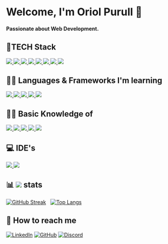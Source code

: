 <h1>Welcome, I'm Oriol Purull 👋<h4>
 
 <h4> Passionate about Web Development. </h4>

 #### <h2>🌱TECH Stack</h2>
 
   <span>
  <a target="_blank" href="https://react.dev/">
    <img src="https://skillicons.dev/icons?i=react" />
  </a>
</span>
   <span>
  <a target="_blank" href="https://laravel.com/">
    <img src="https://skillicons.dev/icons?i=laravel" />
  </a>
</span>
 <span align="">
  <a target="_blank" href="https://www.docker.com/">
    <img src="https://skillicons.dev/icons?i=docker" />
  </a>
</span>
 <span align="">
  <a target="_blank" href="https://developer.mozilla.org/en-US/docs/Glossary/HTML5">
    <img src="https://skillicons.dev/icons?i=html" />
  </a>
</span>
  <span align="">
  <a target="_blank" href="https://developer.mozilla.org/en-US/docs/Glossary/CSS">
    <img src="https://skillicons.dev/icons?i=css" />
  </a>
</span>
  <span align="">
  <a target="_blank" href="https://developer.mozilla.org/en-US/docs/Glossary/javascript">
    <img src="https://skillicons.dev/icons?i=js" />
  </a>
</span>
  <span align="">
  <a target="_blank" href="https://getbootstrap.com/">
    <img src="https://skillicons.dev/icons?i=bootstrap" />
  </a>
</span> 
  <span align="">
  <a target="_blank" href="https://www.php.net/">
    <img src="https://skillicons.dev/icons?i=php" />
  </a>
</span>

 #### <h2>🧑‍💻 Languages & Frameworks I'm learning </h2>

 <span align="">
  <a target="_blank" href="https://vuejs.org/">
    <img src="https://skillicons.dev/icons?i=vue" />
  </a>
</span>
  <span align="">
  <a target="_blank" href="https://nodejs.org/en">
    <img src="https://skillicons.dev/icons?i=nodejs" />
  </a>
</span>
  <span align="">
  <a target="_blank" href="https://redux.js.org/">
    <img src="https://skillicons.dev/icons?i=redux" />
  </a>
</span>
  <span align="">
  <a target="_blank" href="https://www.typescriptlang.org/">
    <img src="https://skillicons.dev/icons?i=ts" />
  </a>
</span>
  <span align="">
  <a target="_blank" href="https://redis.io/">
    <img src="https://skillicons.dev/icons?i=redis" />
  </a>
</span>
 
 #### <h2>👨‍💻 Basic Knowledge of </h2> 
  <span align="">
  <a target="_blank" href="https://git-scm.com/">
    <img src="https://skillicons.dev/icons?i=git" />
  </a>
</span>
  <span align="">
  <a target="_blank" href="https://github.com">
    <img src="https://skillicons.dev/icons?i=github" />
  </a>
</span>
  <span align="">
  <a target="_blank" href="https://www.mysql.com/">
    <img src="https://skillicons.dev/icons?i=mysql" />
  </a>
</span>
  <span align="">
  <a target="_blank" href="https://www.postman.com/">
    <img src="https://skillicons.dev/icons?i=postman" />
  </a>
</span>
  <span align="">
  <a target="_blank" href="https://www.npmjs.com/">
    <img src="https://img.shields.io/badge/npm-CB3837?style=for-the-badge&logo=npm&logoColor=white" />
  </a>
</span>
 
 #### <h2> 💻 IDE's </h2>
   <span align="">
  <a target="_blank" href="https://code.visualstudio.com/">
    <img src="https://skillicons.dev/icons?i=vscode" />
  </a>
</span>
  <span align="">
  <a target="_blank" href="https://eclipseide.org/">
    <img src="https://skillicons.dev/icons?i=eclipse" />
  </a>
</span>

 
 <h2>📊 <img src="https://img.shields.io/badge/GitHub-100000?style=for-the-badge&logo=github&logoColor=white" /> stats</h2>
 
[![GitHub Streak](https://streak-stats.demolab.com/?user=Purullator&theme=dark)](https://git.io/streak-stats)
 &nbsp;
 [![Top Langs](https://github-readme-stats.vercel.app/api/top-langs/?username=Purullator&layout=compact)](https://github.com/anuraghazra/github-readme-stats)
 
</div>
 
  #### <h2> 📩 How to reach me </h2> [![LinkedIn](https://img.shields.io/badge/LinkedIn-0077B5?style=for-the-badge&logo=linkedin&logoColor=white)](https://www.linkedin.com/in/oriol-purull-urrea-23a447115/) [![GitHub](https://img.shields.io/badge/GitHub-181717?style=for-the-badge&logo=github&logoColor=white)](https://github.com/Purullator) [![Discord](https://img.shields.io/badge/Discord-5865F2?style=for-the-badge&logo=discord&logoColor=white)](https://discord.com/@Purullator) 
